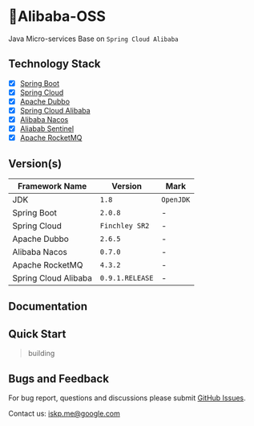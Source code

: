 # 🥳Alibaba-OSS
Java Micro-services Base on `Spring Cloud Alibaba`

## Technology Stack

- [x] [Spring Boot](https://spring.io/projects/spring-boot)
- [x] [Spring Cloud](http://spring.io/projects/spring-cloud)
- [x] [Apache Dubbo](http://dubbo.apache.org/en-us/)
- [x] [Spring Cloud Alibaba](https://github.com/spring-cloud-incubator/spring-cloud-alibaba)
- [x] [Alibaba Nacos](http://nacos.io)
- [x] [Aliabab Sentinel](https://github.com/alibaba/Sentinel)
- [x] [Apache RocketMQ](http://rocketmq.apache.org)

## Version(s)

| Framework Name | Version | Mark |
| --- | --- | --- |
| JDK | `1.8` | `OpenJDK` |
| Spring Boot | `2.0.8` | -  |
| Spring Cloud | `Finchley SR2` | -  |
| Apache Dubbo | `2.6.5` | -  |
| Alibaba Nacos | `0.7.0` | -  |
| Apache RocketMQ | `4.3.2` | -  |
| Spring Cloud Alibaba | `0.9.1.RELEASE` | -  |


## Documentation

## Quick Start

> building

## Bugs and Feedback

For bug report, questions and discussions please submit [GitHub Issues](https://github.com/misselvexu/alibaba-oss/issues).

Contact us: iskp.me@google.com

